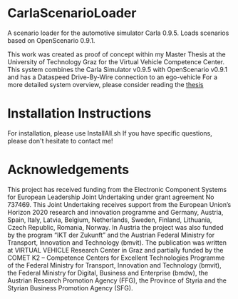 # CarlaScenarioLoader
A scenario loader for the automotive simulator Carla 0.9.5. Loads scenarios based on OpenScenario 0.9.1.

This work was created as proof of concept within my Master Thesis at the University of Technology Graz for the Virtual Vehicle Competence Center.
This system combines the Carla Simulator v0.9.5 with OpenScenario v0.9.1 and has a Dataspeed Drive-By-Wire connection to an ego-vehicle
For a more detailed system overview, please consider reading the [thesis](https://github.com/MrMushroom/CarlaScenarioLoader/blob/master/oneside_final.pdf "Development of a Scenario Simulation Platform to Support Autonomous Driving Verification")

# Installation Instructions
For installation, please use InstallAll.sh
If you have specific questions, please don't hesitate to contact me!

# Acknowledgements
This project has received funding from the Electronic Component Systems for European Leadership Joint
Undertaking under grant agreement No 737469. This Joint Undertaking receives support from the European
Union’s Horizon 2020 research and innovation programme and Germany, Austria, Spain, Italy, Latvia, Belgium,
Netherlands, Sweden, Finland, Lithuania, Czech Republic, Romania, Norway. In Austria the project was also funded by the program “IKT der Zukunft” and the Austrian Federal Ministry for Transport, Innovation and Technology (bmvit). The publication was written at VIRTUAL VEHICLE Research Center in Graz and partially funded by the COMET K2 – Competence Centers for Excellent Technologies Programme of the Federal Ministry for Transport, Innovation and Technology (bmvit), the Federal Ministry for Digital, Business and Enterprise (bmdw), the Austrian Research Promotion Agency (FFG), the Province of Styria and the Styrian Business Promotion Agency (SFG).
